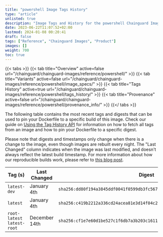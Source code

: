```yaml
---
title: "powershell Image Tags History"
type: "article"
unlisted: true
description: "Image Tags and History for the powershell Chainguard Image"
date: 2023-06-22T11:07:52+02:00
lastmod: 2024-01-08 00:20:41
draft: false
tags: ["Reference", "Chainguard Images", "Product"]
images: []
weight: 700
toc: true
---
```


{{< tabs >}}
{{< tab title="Overview" active=false url="/chainguard/chainguard-images/reference/powershell/" >}}
{{< tab title="Variants" active=false url="/chainguard/chainguard-images/reference/powershell/image_specs/" >}}
{{< tab title="Tags History" active=true url="/chainguard/chainguard-images/reference/powershell/tags_history/" >}}
{{< tab title="Provenance" active=false url="/chainguard/chainguard-images/reference/powershell/provenance_info/" >}}
{{</ tabs >}}

The following table contains the most recent tags and digests that can be used to pin your Dockerfile to a specific build of this image. Check our guide on [Using the Tag History API](/chainguard/chainguard-images/using-the-tag-history-api/) for information on how to fetch all tags from an image and how to pin your Dockerfile to a specific digest.

Please note that digests and timestamps only change when there is a change to the image, even though images are rebuilt every night. The "Last Changed" column indicates when the image was last modified, and doesn't always reflect the latest build timestamp. For more information about how our reproducible builds work, please refer to [this blog post](https://www.chainguard.dev/unchained/reproducing-chainguards-reproducible-image-builds).

| Tag (s)                      | Last Changed  | Digest                                                                    |
|------------------------------|---------------|---------------------------------------------------------------------------|
|  `latest-dev`                | January 4th   | `sha256:dd80f194a3845ddf0041f0599db3fc567b280f6ae644dbfcdcfe0e0ea7ef9458` |
|  `latest`                    | January 4th   | `sha256:c419b2212a336cd24acea81e3d14f04c272c39d45b5fb62fdb4d9309f402fcb7` |
|  `root-latest` `latest-root` | December 14th | `sha256:cf1e7e60d1be527c1f6db7a3b203c1611e7e5db5d1cb56e5d7715d3e0838f380` |

